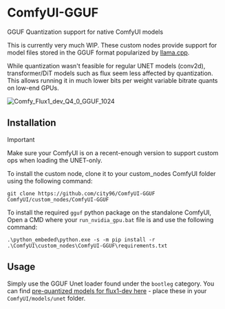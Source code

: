 # ComfyUI-GGUF
GGUF Quantization support for native ComfyUI models

This is currently very much WIP. These custom nodes provide support for model files stored in the GGUF format popularized by [llama.cpp](https://github.com/ggerganov/llama.cpp).

While quantization wasn't feasible for regular UNET models (conv2d), transformer/DiT models such as flux seem less affected by quantization. This allows running it in much lower bits per weight variable bitrate quants on low-end GPUs.

![Comfy_Flux1_dev_Q4_0_GGUF_1024](https://github.com/user-attachments/assets/23150750-bcb6-49ef-a78f-9c814528a640)

## Installation

> [!IMPORTANT]  
> Make sure your ComfyUI is on a recent-enough version to support custom ops when loading the UNET-only.

To install the custom node, clone it to your custom_nodes ComfyUI folder using the following command:

```
git clone https://github.com/city96/ComfyUI-GGUF ComfyUI/custom_nodes/ComfyUI-GGUF
```

To install the required `gguf` python package on the standalone ComfyUI, Open a CMD where your `run_nvidia_gpu.bat` file is and use the following command:
```
.\python_embeded\python.exe -s -m pip install -r .\ComfyUI\custom_nodes\ComfyUI-GGUF\requirements.txt
```

## Usage

Simply use the GGUF Unet loader found under the `bootleg` category. You can find [pre-quantized models for flux1-dev here](https://huggingface.co/city96/FLUX.1-dev-gguf) - place these in your `ComfyUI/models/unet` folder.
